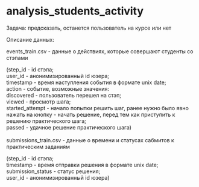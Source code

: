 # analysis_students_activity
Задача: предсказать, останется пользователь на курсе или нет 

Описание данных:

events_train.csv - данные о действиях, которые совершают студенты со стэпами

(step_id - id стэпа;\
user_id - анонимизированный id юзера;\
timestamp - время наступления события в формате unix date;\
action - событие, возможные значения: \
discovered - пользователь перешел на стэп;\
viewed - просмотр шага;\
started_attempt - начало попытки решить шаг, ранее нужно было явно нажать на кнопку - начать решение, перед тем как приступить к решению практического шага;\
passed - удачное решение практического шага)\
\
submissions_train.csv - данные о времени и статусах сабмитов к практическим заданиям

(step_id - id стэпа;\
timestamp - время отправки решения в формате unix date;\
submission_status - статус решения;\
user_id - анонимизированный id юзера)
